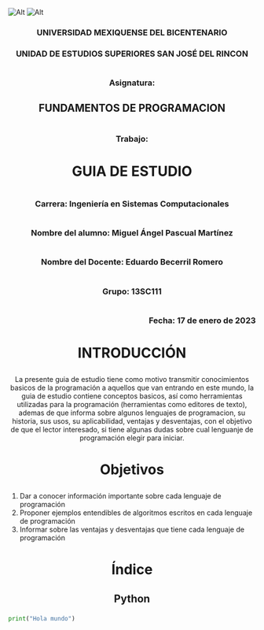 
![Alt](https://d1yjjnpx0p53s8.cloudfront.net/styles/logo-thumbnail/s3/072016/untitled-1_237.png?itok=LaVxt7WP "UMB")
![Alt](https://www.conalepmex.edu.mx/images/2018/01/11/sitio-interes4-edomexgob.png "Gobierno del Estado de México")

### <p align = center> UNIVERSIDAD MEXIQUENSE DEL BICENTENARIO 
### <p align = center> UNIDAD DE ESTUDIOS SUPERIORES SAN JOSÉ DEL RINCON  
#
### <p align = center> Asignatura: 
## <p align = center> FUNDAMENTOS DE PROGRAMACION
#
### <p align = center> Trabajo:
# <p align = center> GUIA DE ESTUDIO
#
### <p align = center> Carrera: Ingeniería en Sistemas Computacionales
#
### <p align = center> Nombre del alumno: Miguel Ángel Pascual Martínez
#
### <p align = center> Nombre del Docente: Eduardo Becerril Romero
#
### <p align = center> Grupo: 13SC111
#
### <p align = right> Fecha: 17 de enero de 2023

#
#
#
#


# <p align = center> INTRODUCCIÓN

<p align = center> La presente guia de estudio tiene como motivo transmitir conocimientos basicos de la programación a aquellos que van entrando en este mundo, la guia de estudio contiene conceptos basicos, así como herramientas utilizadas para la programación (herramientas como editores de texto), ademas de que informa sobre algunos lenguajes de programacion, su historia, sus usos, su aplicabilidad, ventajas y desventajas, con el objetivo de que el lector interesado, si tiene algunas dudas sobre cual lenguanje de programación elegir para iniciar.

# <p align = center> Objetivos

1. Dar a conocer información importante sobre cada lenguaje de programación
2. Proponer ejemplos entendibles de algoritmos escritos en cada lenguaje de programación
3. Informar sobre las ventajas y desventajas que tiene cada lenguaje de programación

# <p align = center> Índice

## <p align = center> Python

```python
print("Hola mundo")
```
